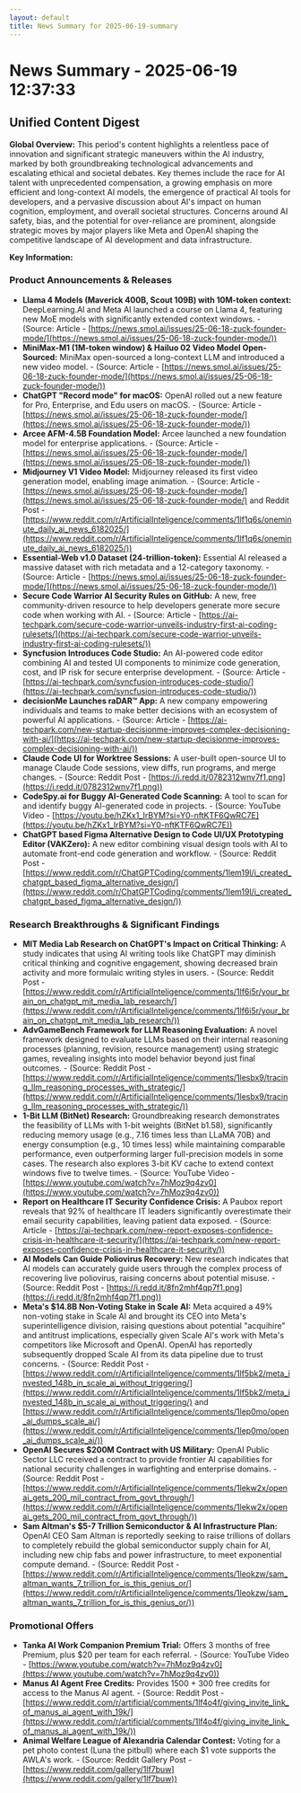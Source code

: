 ```yaml
---
layout: default
title: News Summary for 2025-06-19-summary
---
```

# News Summary - 2025-06-19 12:37:33

## Unified Content Digest

**Global Overview:**
This period's content highlights a relentless pace of innovation and significant strategic maneuvers within the AI industry, marked by both groundbreaking technological advancements and escalating ethical and societal debates. Key themes include the race for AI talent with unprecedented compensation, a growing emphasis on more efficient and long-context AI models, the emergence of practical AI tools for developers, and a pervasive discussion about AI's impact on human cognition, employment, and overall societal structures. Concerns around AI safety, bias, and the potential for over-reliance are prominent, alongside strategic moves by major players like Meta and OpenAI shaping the competitive landscape of AI development and data infrastructure.

**Key Information:**

### Product Announcements & Releases
*   **Llama 4 Models (Maverick 400B, Scout 109B) with 10M-token context:** DeepLearning.AI and Meta AI launched a course on Llama 4, featuring new MoE models with significantly extended context windows. - (Source: Article - [https://news.smol.ai/issues/25-06-18-zuck-founder-mode/](https://news.smol.ai/issues/25-06-18-zuck-founder-mode/))
*   **MiniMax-M1 (1M-token window) & Hailuo 02 Video Model Open-Sourced:** MiniMax open-sourced a long-context LLM and introduced a new video model. - (Source: Article - [https://news.smol.ai/issues/25-06-18-zuck-founder-mode/](https://news.smol.ai/issues/25-06-18-zuck-founder-mode/))
*   **ChatGPT "Record mode" for macOS:** OpenAI rolled out a new feature for Pro, Enterprise, and Edu users on macOS. - (Source: Article - [https://news.smol.ai/issues/25-06-18-zuck-founder-mode/](https://news.smol.ai/issues/25-06-18-zuck-founder-mode/))
*   **Arcee AFM-4.5B Foundation Model:** Arcee launched a new foundation model for enterprise applications. - (Source: Article - [https://news.smol.ai/issues/25-06-18-zuck-founder-mode/](https://news.smol.ai/issues/25-06-18-zuck-founder-mode/))
*   **Midjourney V1 Video Model:** Midjourney released its first video generation model, enabling image animation. - (Source: Article - [https://news.smol.ai/issues/25-06-18-zuck-founder-mode/](https://news.smol.ai/issues/25-06-18-zuck-founder-mode/) and Reddit Post - [https://www.reddit.com/r/ArtificialInteligence/comments/1lf1q6s/oneminute_daily_ai_news_6182025/](https://www.reddit.com/r/ArtificialInteligence/comments/1lf1q6s/oneminute_daily_ai_news_6182025/))
*   **Essential-Web v1.0 Dataset (24-trillion-token):** Essential AI released a massive dataset with rich metadata and a 12-category taxonomy. - (Source: Article - [https://news.smol.ai/issues/25-06-18-zuck-founder-mode/](https://news.smol.ai/issues/25-06-18-zuck-founder-mode/))
*   **Secure Code Warrior AI Security Rules on GitHub:** A new, free community-driven resource to help developers generate more secure code when working with AI. - (Source: Article - [https://ai-techpark.com/secure-code-warrior-unveils-industry-first-ai-coding-rulesets/](https://ai-techpark.com/secure-code-warrior-unveils-industry-first-ai-coding-rulesets/))
*   **Syncfusion Introduces Code Studio:** An AI-powered code editor combining AI and tested UI components to minimize code generation, cost, and IP risk for secure enterprise development. - (Source: Article - [https://ai-techpark.com/syncfusion-introduces-code-studio/](https://ai-techpark.com/syncfusion-introduces-code-studio/))
*   **decisionMe Launches raDAR™ App:** A new company empowering individuals and teams to make better decisions with an ecosystem of powerful AI applications. - (Source: Article - [https://ai-techpark.com/new-startup-decisionme-improves-complex-decisioning-with-ai/](https://ai-techpark.com/new-startup-decisionme-improves-complex-decisioning-with-ai/))
*   **Claude Code UI for Worktree Sessions:** A user-built open-source UI to manage Claude Code sessions, view diffs, run programs, and merge changes. - (Source: Reddit Post - [https://i.redd.it/0782312wnv7f1.png](https://i.redd.it/0782312wnv7f1.png))
*   **CodeSpy.ai for Buggy AI-Generated Code Scanning:** A tool to scan for and identify buggy AI-generated code in projects. - (Source: YouTube Video - [https://youtu.be/hZKx1_IrBYM?si=Y0-nftKTF6QwRC7E](https://youtu.be/hZKx1_IrBYM?si=Y0-nftKTF6QwRC7E))
*   **ChatGPT based Figma Alternative Design to Code UI/UX Prototyping Editor (VAKZero):** A new editor combining visual design tools with AI to automate front-end code generation and workflow. - (Source: Reddit Post - [https://www.reddit.com/r/ChatGPTCoding/comments/1lem19l/i_created_chatgpt_based_figma_alternative_design/](https://www.reddit.com/r/ChatGPTCoding/comments/1lem19l/i_created_chatgpt_based_figma_alternative_design/))

### Research Breakthroughs & Significant Findings
*   **MIT Media Lab Research on ChatGPT's Impact on Critical Thinking:** A study indicates that using AI writing tools like ChatGPT may diminish critical thinking and cognitive engagement, showing decreased brain activity and more formulaic writing styles in users. - (Source: Reddit Post - [https://www.reddit.com/r/ArtificialInteligence/comments/1lf6i5r/your_brain_on_chatgpt_mit_media_lab_research/](https://www.reddit.com/r/ArtificialInteligence/comments/1lf6i5r/your_brain_on_chatgpt_mit_media_lab_research/))
*   **AdvGameBench Framework for LLM Reasoning Evaluation:** A novel framework designed to evaluate LLMs based on their internal reasoning processes (planning, revision, resource management) using strategic games, revealing insights into model behavior beyond just final outcomes. - (Source: Reddit Post - [https://www.reddit.com/r/ArtificialInteligence/comments/1lesbx9/tracing_llm_reasoning_processes_with_strategic/](https://www.reddit.com/r/ArtificialInteligence/comments/1lesbx9/tracing_llm_reasoning_processes_with_strategic/))
*   **1-Bit LLM (BitNet) Research:** Groundbreaking research demonstrates the feasibility of LLMs with 1-bit weights (BitNet b1.58), significantly reducing memory usage (e.g., 7.16 times less than LLaMA 70B) and energy consumption (e.g., 10 times less) while maintaining comparable performance, even outperforming larger full-precision models in some cases. The research also explores 3-bit KV cache to extend context windows five to twelve times. - (Source: YouTube Video - [https://www.youtube.com/watch?v=7hMoz9q4zv0](https://www.youtube.com/watch?v=7hMoz9q4zv0))
*   **Report on Healthcare IT Security Confidence Crisis:** A Paubox report reveals that 92% of healthcare IT leaders significantly overestimate their email security capabilities, leaving patient data exposed. - (Source: Article - [https://ai-techpark.com/new-report-exposes-confidence-crisis-in-healthcare-it-security/](https://ai-techpark.com/new-report-exposes-confidence-crisis-in-healthcare-it-security/))
*   **AI Models Can Guide Poliovirus Recovery:** New research indicates that AI models can accurately guide users through the complex process of recovering live poliovirus, raising concerns about potential misuse. - (Source: Reddit Post - [https://i.redd.it/8fn2mhf4qp7f1.png](https://i.redd.it/8fn2mhf4qp7f1.png))
*   **Meta's $14.8B Non-Voting Stake in Scale AI:** Meta acquired a 49% non-voting stake in Scale AI and brought its CEO into Meta's superintelligence division, raising questions about potential "acquihire" and antitrust implications, especially given Scale AI's work with Meta's competitors like Microsoft and OpenAI. OpenAI has reportedly subsequently dropped Scale AI from its data pipeline due to trust concerns. - (Source: Reddit Post - [https://www.reddit.com/r/ArtificialInteligence/comments/1lf5bk2/meta_invested_148b_in_scale_ai_without_triggering/](https://www.reddit.com/r/ArtificialInteligence/comments/1lf5bk2/meta_invested_148b_in_scale_ai_without_triggering/) and [https://www.reddit.com/r/ArtificialInteligence/comments/1lep0mo/open_ai_dumps_scale_ai/](https://www.reddit.com/r/ArtificialInteligence/comments/1lep0mo/open_ai_dumps_scale_ai/))
*   **OpenAI Secures $200M Contract with US Military:** OpenAI Public Sector LLC received a contract to provide frontier AI capabilities for national security challenges in warfighting and enterprise domains. - (Source: Reddit Post - [https://www.reddit.com/r/ArtificialInteligence/comments/1lekw2x/openai_gets_200_mil_contract_from_govt_through/](https://www.reddit.com/r/ArtificialInteligence/comments/1lekw2x/openai_gets_200_mil_contract_from_govt_through/))
*   **Sam Altman's $5-7 Trillion Semiconductor & AI Infrastructure Plan:** OpenAI CEO Sam Altman is reportedly seeking to raise trillions of dollars to completely rebuild the global semiconductor supply chain for AI, including new chip fabs and power infrastructure, to meet exponential compute demand. - (Source: Reddit Post - [https://www.reddit.com/r/ArtificialInteligence/comments/1leokzw/sam_altman_wants_7_trillion_for_is_this_genius_or/](https://www.reddit.com/r/ArtificialInteligence/comments/1leokzw/sam_altman_wants_7_trillion_for_is_this_genius_or/))

### Promotional Offers
*   **Tanka AI Work Companion Premium Trial:** Offers 3 months of free Premium, plus $20 per team for each referral. - (Source: YouTube Video - [https://www.youtube.com/watch?v=7hMoz9q4zv0](https://www.youtube.com/watch?v=7hMoz9q4zv0))
*   **Manus AI Agent Free Credits:** Provides 1500 + 300 free credits for access to the Manus AI agent. - (Source: Reddit Post - [https://www.reddit.com/r/artificial/comments/1lf4o4f/giving_invite_link_of_manus_ai_agent_with_19k/](https://www.reddit.com/r/artificial/comments/1lf4o4f/giving_invite_link_of_manus_ai_agent_with_19k/))
*   **Animal Welfare League of Alexandria Calendar Contest:** Voting for a pet photo contest (Luna the pitbull) where each $1 vote supports the AWLA's work. - (Source: Reddit Gallery Post - [https://www.reddit.com/gallery/1lf7buw](https://www.reddit.com/gallery/1lf7buw))